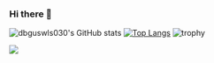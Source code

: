 ### Hi there 👋
![dbguswls030's GitHub stats](https://github-readme-stats.vercel.app/api?username=dbguswls030&show_icons=true&theme=radical) 
[![Top Langs](https://github-readme-stats.vercel.app/api/top-langs/?username=anuraghazra&layout=compact)](https://github.com/dbguswls030/github-readme-stats)
![trophy](https://github-profile-trophy.vercel.app/?username=dbguswls030)

<img src="https://img.shields.io/badge/Swift-F05138?style=flat-square&logo=Swift&logoColor=white"/></a>

<!--
**dbguswls030/dbguswls030** is a ✨ _special_ ✨ repository because its `README.md` (this file) appears on your GitHub profile.

Here are some ideas to get you started:

- 🔭 I’m currently working on ...
- 🌱 I’m currently learning ...
- 👯 I’m looking to collaborate on ...
- 🤔 I’m looking for help with ...
- 💬 Ask me about ...
- 📫 How to reach me: ...
- 😄 Pronouns: ...
- ⚡ Fun fact: ...
-->
